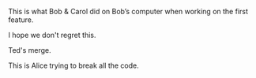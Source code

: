 This is what Bob & Carol did on Bob’s computer when working on the first feature.

I hope we don't regret this.

Ted's merge.

This is Alice trying to break all the code.
